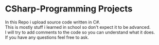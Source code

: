 # CSharp-Programming Projects

In this Repo i upload source code written in C#.  
This is mostly stuff i learned in school so don't expect it to be advanced.  
I will try to add comments to the code so you can understand what it does.  
If you have any questions feel free to ask.
